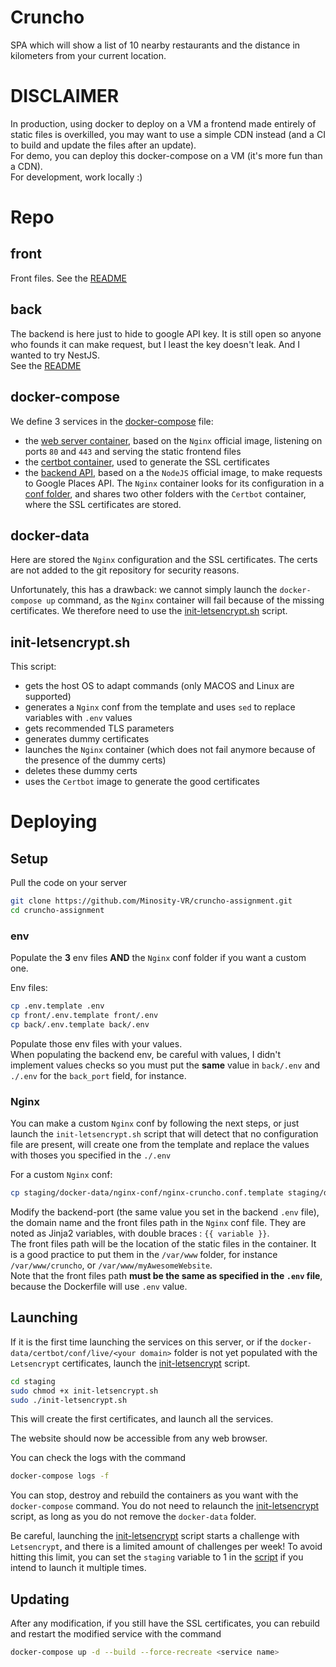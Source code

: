# Cruncho
SPA which will show a list of 10 nearby restaurants and the distance in kilometers from your current location.

# DISCLAIMER
In production, using docker to deploy on a VM a frontend made entirely of static files is overkilled, you may want to use a simple CDN instead (and a CI to build and update the files after an update).\
For demo, you can deploy this docker-compose on a VM (it's more fun than a CDN).\
For development, work locally :)

# Repo

## front
Front files. See the [README](./front/README.md)

## back
The backend is here just to hide to google API key. It is still open so anyone who founds it can make request, but I least the key doesn't leak. And I wanted to try NestJS.\
See the [README](./back/README.md)

## docker-compose
We define 3 services in the [docker-compose](./docker-compose.yml) file:
- the [web server container](./front/Dockerfile), based on the `Nginx` official image, listening on ports `80` and `443` and serving the static frontend files
- the [certbot container](https://hub.docker.com/r/certbot/certbot), used to generate the SSL certificates
- the [backend API](./back/Dockerfile), based on a the `NodeJS` official image, to make requests to Google Places API.
The `Nginx` container looks for its configuration in a [conf folder](./docker-data/nginx-conf), and shares two other folders with the `Certbot` container, where the SSL certificates are stored.

## docker-data
Here are stored the `Nginx` configuration and the SSL certificates. The certs are not added to the git repository for security reasons.

Unfortunately, this has a drawback: we cannot simply launch the `docker-compose up` command, as the `Nginx` container will fail because of the missing certificates. We therefore need to use the [init-letsencrypt.sh](./init-letsencrypt.sh) script.

## init-letsencrypt.sh
This script:
- gets the host OS to adapt commands (only MACOS and Linux are supported)
- generates a `Nginx` conf from the template and uses `sed` to replace variables with `.env` values
- gets recommended TLS parameters
- generates dummy certificates
- launches the `Nginx` container (which does not fail anymore because of the presence of the dummy certs)
- deletes these dummy certs
- uses the `Certbot` image to generate the good certificates

# Deploying

## Setup
Pull the code on your server
```bash
git clone https://github.com/Minosity-VR/cruncho-assignment.git
cd cruncho-assignment
```
### env
Populate the **3** env files **AND** the `Nginx` conf folder if you want a custom one.

Env files:
```bash
cp .env.template .env
cp front/.env.template front/.env
cp back/.env.template back/.env
```
Populate those env files with your values.\
When populating the backend env, be careful with values, I didn't implement values checks so you must put the __same__ value in `back/.env` and `./.env` for the `back_port` field, for instance.

### Nginx
You can make a custom `Nginx` conf by following the next steps, or just launch the `init-letsencrypt.sh` script that will detect that no configuration file are present, will create one from the template and replace the values with thoses you specified in the `./.env`

For a custom `Nginx` conf:
```bash
cp staging/docker-data/nginx-conf/nginx-cruncho.conf.template staging/docker-data/nginx-conf/nginx-jitsi-box.conf
```
Modify the backend-port (the same value you set in the backend `.env` file), the domain name and the front files path in the `Nginx` conf file. They are noted as Jinja2 variables, with double braces : `{{ variable }}`.\
The front files path will be the location of the static files in the container. It is a good practice to put them in the `/var/www` folder, for instance `/var/www/cruncho`, or `/var/www/myAwesomeWebsite`.\
Note that the front files path __must be the same as specified in the `.env` file__, because the Dockerfile will use `.env` value.

## Launching

If it is the first time launching the services on this server, or if the `docker-data/certbot/conf/live/<your domain>` folder is not yet populated with the `Letsencrypt` certificates, launch the [init-letsencrypt](##init-letsencrypt.sh) script.
```bash
cd staging
sudo chmod +x init-letsencrypt.sh
sudo ./init-letsencrypt.sh
```

This will create the first certificates, and launch all the services.

The website should now be accessible from any web browser.

You can check the logs with the command
```bash
docker-compose logs -f
```

You can stop, destroy and rebuild the containers as you want with the `docker-compose` command. You do not need to relaunch the [init-letsencrypt](##init-letsencrypt.sh) script, as long as you do not remove the `docker-data` folder.

Be careful, launching the [init-letsencrypt](##init-letsencrypt.sh) script starts a challenge with `Letsencrypt`, and there is a limited amount of challenges per week! To avoid hitting this limit, you can set the `staging` variable to 1 in the [script](./init-letsencrypt.sh) if you intend to launch it multiple times.

## Updating
After any modification, if you still have the SSL certificates, you can rebuild and restart the modified service with the command
```bash
docker-compose up -d --build --force-recreate <service name>
```
